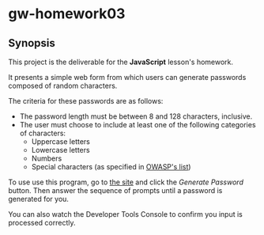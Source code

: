 # gw-homework03

## Synopsis

This project is the deliverable for the **JavaScript** lesson's homework.

It presents a simple web form from which users can generate passwords composed of random characters.

The criteria for these passwords are as follows:
- The password length must be between 8 and 128 characters, inclusive.
- The user must choose to include at least one of the following categories of characters:
  - Uppercase letters
  - Lowercase letters
  - Numbers
  - Special characters (as specified in [OWASP's list](https://www.owasp.org/index.php/Password_special_characters))

To use use this program, go to [the site](https://bryan3023.github.io/gw-homework03/) and click the *Generate Password* button. Then answer the sequence of prompts until a password is generated for you.

You can also watch the Developer Tools Console to confirm you input is processed correctly.